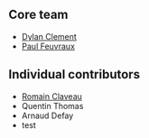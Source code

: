 Core team 
---------

- [Dylan Clement](https://github.com/dclement8)
- [Paul Feuvraux](https://github.com/Super-Baleine)

Individual contributors
-----------------------

- [Romain Claveau](https://github.com/Ne0blast)
- Quentin Thomas
- Arnaud Defay
- test
